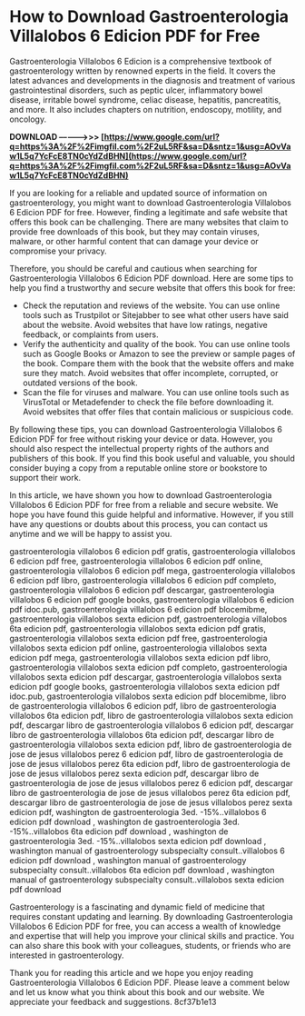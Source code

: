 # How to Download Gastroenterologia Villalobos 6 Edicion PDF for Free
 
Gastroenterologia Villalobos 6 Edicion is a comprehensive textbook of gastroenterology written by renowned experts in the field. It covers the latest advances and developments in the diagnosis and treatment of various gastrointestinal disorders, such as peptic ulcer, inflammatory bowel disease, irritable bowel syndrome, celiac disease, hepatitis, pancreatitis, and more. It also includes chapters on nutrition, endoscopy, motility, and oncology.
 
**DOWNLOAD –––––>>> [https://www.google.com/url?q=https%3A%2F%2Fimgfil.com%2F2uL5RF&sa=D&sntz=1&usg=AOvVaw1L5q7YcFcE8TN0cYdZdBHN](https://www.google.com/url?q=https%3A%2F%2Fimgfil.com%2F2uL5RF&sa=D&sntz=1&usg=AOvVaw1L5q7YcFcE8TN0cYdZdBHN)**


 
If you are looking for a reliable and updated source of information on gastroenterology, you might want to download Gastroenterologia Villalobos 6 Edicion PDF for free. However, finding a legitimate and safe website that offers this book can be challenging. There are many websites that claim to provide free downloads of this book, but they may contain viruses, malware, or other harmful content that can damage your device or compromise your privacy.
 
Therefore, you should be careful and cautious when searching for Gastroenterologia Villalobos 6 Edicion PDF download. Here are some tips to help you find a trustworthy and secure website that offers this book for free:
 
- Check the reputation and reviews of the website. You can use online tools such as Trustpilot or Sitejabber to see what other users have said about the website. Avoid websites that have low ratings, negative feedback, or complaints from users.
- Verify the authenticity and quality of the book. You can use online tools such as Google Books or Amazon to see the preview or sample pages of the book. Compare them with the book that the website offers and make sure they match. Avoid websites that offer incomplete, corrupted, or outdated versions of the book.
- Scan the file for viruses and malware. You can use online tools such as VirusTotal or Metadefender to check the file before downloading it. Avoid websites that offer files that contain malicious or suspicious code.

By following these tips, you can download Gastroenterologia Villalobos 6 Edicion PDF for free without risking your device or data. However, you should also respect the intellectual property rights of the authors and publishers of this book. If you find this book useful and valuable, you should consider buying a copy from a reputable online store or bookstore to support their work.
  
In this article, we have shown you how to download Gastroenterologia Villalobos 6 Edicion PDF for free from a reliable and secure website. We hope you have found this guide helpful and informative. However, if you still have any questions or doubts about this process, you can contact us anytime and we will be happy to assist you.
 
gastroenterologia villalobos 6 edicion pdf gratis,  gastroenterologia villalobos 6 edicion pdf free,  gastroenterologia villalobos 6 edicion pdf online,  gastroenterologia villalobos 6 edicion pdf mega,  gastroenterologia villalobos 6 edicion pdf libro,  gastroenterologia villalobos 6 edicion pdf completo,  gastroenterologia villalobos 6 edicion pdf descargar,  gastroenterologia villalobos 6 edicion pdf google books,  gastroenterologia villalobos 6 edicion pdf idoc.pub,  gastroenterologia villalobos 6 edicion pdf blocemibme,  gastroenterologia villalobos sexta edicion pdf,  gastroenterologia villalobos 6ta edicion pdf,  gastroenterologia villalobos sexta edicion pdf gratis,  gastroenterologia villalobos sexta edicion pdf free,  gastroenterologia villalobos sexta edicion pdf online,  gastroenterologia villalobos sexta edicion pdf mega,  gastroenterologia villalobos sexta edicion pdf libro,  gastroenterologia villalobos sexta edicion pdf completo,  gastroenterologia villalobos sexta edicion pdf descargar,  gastroenterologia villalobos sexta edicion pdf google books,  gastroenterologia villalobos sexta edicion pdf idoc.pub,  gastroenterologia villalobos sexta edicion pdf blocemibme,  libro de gastroenterologia villalobos 6 edicion pdf,  libro de gastroenterologia villalobos 6ta edicion pdf,  libro de gastroenterologia villalobos sexta edicion pdf,  descargar libro de gastroenterologia villalobos 6 edicion pdf,  descargar libro de gastroenterologia villalobos 6ta edicion pdf,  descargar libro de gastroenterologia villalobos sexta edicion pdf,  libro de gastroenterologia de jose de jesus villalobos perez 6 edicion pdf,  libro de gastroenterologia de jose de jesus villalobos perez 6ta edicion pdf,  libro de gastroenterologia de jose de jesus villalobos perez sexta edicion pdf,  descargar libro de gastroenterologia de jose de jesus villalobos perez 6 edicion pdf,  descargar libro de gastroenterologia de jose de jesus villalobos perez 6ta edicion pdf,  descargar libro de gastroenterologia de jose de jesus villalobos perez sexta edicion pdf,  washington de gastroenterologia 3ed. -15%..villalobos 6 edicion pdf download ,  washington de gastroenterologia 3ed. -15%..villalobos 6ta edicion pdf download ,  washington de gastroenterologia 3ed. -15%..villalobos sexta edicion pdf download ,  washington manual of gastroenterology subspecialty consult..villalobos 6 edicion pdf download ,  washington manual of gastroenterology subspecialty consult..villalobos 6ta edicion pdf download ,  washington manual of gastroenterology subspecialty consult..villalobos sexta edicion pdf download
 
Gastroenterology is a fascinating and dynamic field of medicine that requires constant updating and learning. By downloading Gastroenterologia Villalobos 6 Edicion PDF for free, you can access a wealth of knowledge and expertise that will help you improve your clinical skills and practice. You can also share this book with your colleagues, students, or friends who are interested in gastroenterology.
 
Thank you for reading this article and we hope you enjoy reading Gastroenterologia Villalobos 6 Edicion PDF. Please leave a comment below and let us know what you think about this book and our website. We appreciate your feedback and suggestions.
 8cf37b1e13
 
